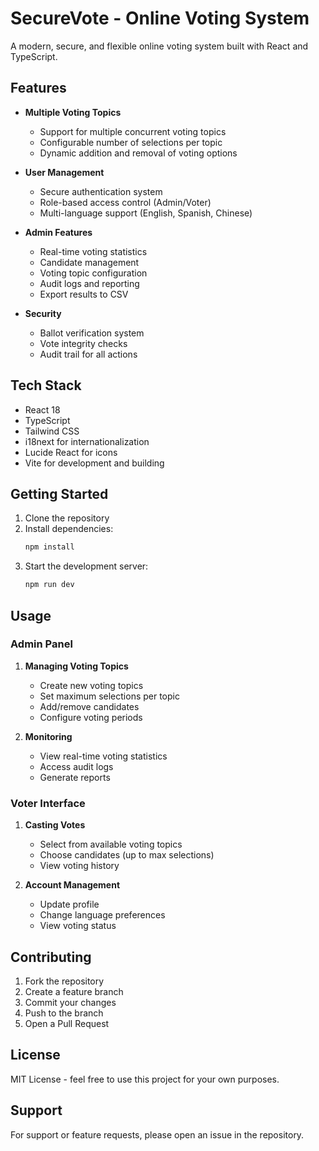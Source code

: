 # SecureVote - Online Voting System

A modern, secure, and flexible online voting system built with React and TypeScript.

## Features

- **Multiple Voting Topics**
  - Support for multiple concurrent voting topics
  - Configurable number of selections per topic
  - Dynamic addition and removal of voting options

- **User Management**
  - Secure authentication system
  - Role-based access control (Admin/Voter)
  - Multi-language support (English, Spanish, Chinese)

- **Admin Features**
  - Real-time voting statistics
  - Candidate management
  - Voting topic configuration
  - Audit logs and reporting
  - Export results to CSV

- **Security**
  - Ballot verification system
  - Vote integrity checks
  - Audit trail for all actions

## Tech Stack

- React 18
- TypeScript
- Tailwind CSS
- i18next for internationalization
- Lucide React for icons
- Vite for development and building

## Getting Started

1. Clone the repository
2. Install dependencies:
   ```bash
   npm install
   ```
3. Start the development server:
   ```bash
   npm run dev
   ```

## Usage

### Admin Panel

1. **Managing Voting Topics**
   - Create new voting topics
   - Set maximum selections per topic
   - Add/remove candidates
   - Configure voting periods

2. **Monitoring**
   - View real-time voting statistics
   - Access audit logs
   - Generate reports

### Voter Interface

1. **Casting Votes**
   - Select from available voting topics
   - Choose candidates (up to max selections)
   - View voting history

2. **Account Management**
   - Update profile
   - Change language preferences
   - View voting status

## Contributing

1. Fork the repository
2. Create a feature branch
3. Commit your changes
4. Push to the branch
5. Open a Pull Request

## License

MIT License - feel free to use this project for your own purposes.

## Support

For support or feature requests, please open an issue in the repository.